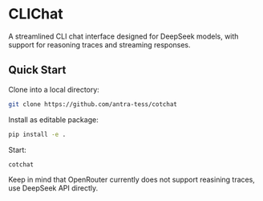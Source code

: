 # CLIChat

A streamlined CLI chat interface designed for DeepSeek models, with support for reasoning traces and streaming responses.

## Quick Start

Clone into a local directory:

```bash
git clone https://github.com/antra-tess/cotchat
```

Install as editable package:

```bash
pip install -e .
```

Start:
```bash
cotchat
```

Keep in mind that OpenRouter currently does not support reasining traces, use DeepSeek API directly.